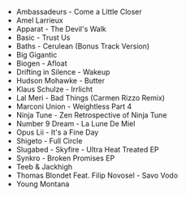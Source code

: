 * Ambassadeurs - Come a Little Closer
* Amel Larrieux
* Apparat - The Devil's Walk
* Basic - Trust Us
* Baths - Cerulean (Bonus Track Version)
* Big Gigantic
* Biogen - Afloat
* Drifting in Silence - Wakeup
* Hudson Mohawke - Butter
* Klaus Schulze - Irrlicht
* Lal Meri - Bad Things (Carmen Rizzo Remix)
* Marconi Union - Weightless Part 4
* Ninja Tune - Zen Retrospective of Ninja Tune
* Number 9 Dream - La Lune De Miel
* Opus Lii - It's a Fine Day
* Shigeto - Full Circle
* Slugabed - Skyfire - Ultra Heat Treated EP
* Synkro - Broken Promises EP
* Teeb & Jackhigh
* Thomas Blondet Feat. Filip Novosel - Savo Vodo
* Young Montana

